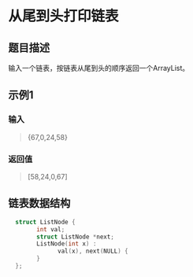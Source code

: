 # 从尾到头打印链表
## 题目描述
输入一个链表，按链表从尾到头的顺序返回一个ArrayList。
## 示例1
### 输入
> {67,0,24,58}
### 返回值
> [58,24,0,67]
## 链表数据结构
```C++
  struct ListNode {
        int val;
        struct ListNode *next;
        ListNode(int x) :
              val(x), next(NULL) {
        }
  };
```